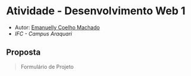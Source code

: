 # Atividade - Desenvolvimento Web 1

- Autor: [Emanuelly Coelho Machado](https://github.com/EMachado21)
- *IFC - Campus Araquari*

## Proposta
> Formulário de Projeto